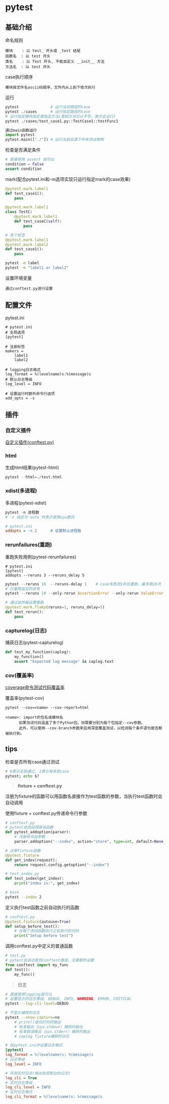 
# pytest

## 基础介绍

命名规则

```text
模块    : 以 test_ 开头或 _test 结尾
函数名  : 以 test 开头
类名    : 以 Test 开头, 不能自定义 __init__ 方法
方法名  : 以 test 开头
```

case执行顺序

```text
模块按文件名ascii码顺序，文件内从上到下依次执行
```

运行

```python
pytest              # 运行当前路径的case
pytest ./cases      # 运行指定路径的case
# 运行指定模块指定类指定方法(类和方法可以不写，表示全运行)
pytest ./cases/test_case1.py::TestCase1::testFunc1

通过main函数运行
import pytest
pytest.main(["./"]) # 运行当前目录下所有测试用例
```

检查是否满足条件

```python
# 直接使用 assert 就可以
condition = False
assert condition
```

mark(配合pytest.ini和-m选项实现只运行指定mark的case效果)

```python
@pytest.mark.label1
def test_case1():
    pass

@pytest.mark.label1
class TestC:
    @pytest.mark.label1
    def test_caseC(self):
        pass

# 多个标签
@pytest.mark.label1
@pytest.mark.label2
def test_case1():
    pass
```

```bash
pytest -m label
pytest -m "label1 or label2"
```

设置环境变量

```text
通过conftest.py进行设置
```

## 配置文件

pytest.ini

```text
# pytest.ini
# 全局选项
[pytest]

# 注册标签
makers = 
    label1
    label2

# logging日志格式
log_format = %(levelname)s:%(message)s
# 默认日志等级
log_level = INFO

# 设置运行时额外命令行选项
add_opts = -s
```

## 插件

### 自定义插件

[自定义插件(conftest.py)](https://zhuanlan.zhihu.com/p/157468224)

### html

生成html结果(pytest-html)

```python
pytest --html=./test.html
```

### xdist(多进程)

多进程(pytest-xdist)

```python
pytest -n 进程数
# -n 指定为 auto 时表示使用cpu数目
```

```ini
# pytest.ini
addopts = -n 2      # 设置默认进程数
```

### rerunfailures(重跑)

重跑失败用例(pytest-rerunfailures)

```text
# pytest.ini
[pytest]
addopts --reruns 3 --reruns_delay 5
```

```python
pytest --reruns 10  --reruns-delay 1    # case失败则1秒后重跑，最多跑10次
# 只重跑指定的异常
pytest --reruns 10 --only-rerun AssertionError --only-rerun ValueError 

# 通过装饰器设置重跑
@pytest.mark.flaky(reruns=1, reruns_delay=5)
def test_rerun():
    pass
```

### capturelog(日志)

捕获日志(pytest-capturelog)

```python
def test_my_function(caplog):
    my_function()
    assert "Expected log message" in caplog.text
```

### cov(覆盖率)

[coverage命令测试代码覆盖率](../python.md#coverage)

覆盖率(pytest-cov)

```text
pytest --cov=<name> --cov-report=html

<name>: import的包名或模块名
      如果测试代码涵盖了多个Python包，则需要分别为每个包指定--cov参数。
      此外，可以使用--cov-branch参数来启用深度覆盖测试，以检测每个条件语句是否都被执行到。
```

## tips

检查是否所有case通过测试

```bash
# 0表示全部通过, 1表示有失败case
pytest; echo $?
```

> **fixture + conftest.py**

注册为fixture的函数可以用函数名直接作为test函数的参数，当执行test函数时会自动调用

使用fixture + conftest.py传递命令行参数

```python
# conftest.py
# pytest会自动调用该函数
def pytest_addoption(parser):
    # 注册命令函参数
    parser.addoption("--index", action="store", type=int, default=None, help="set index")

# 注册fixture函数
@pytest.fixture
def get_index(request):
    return request.config.getoption("--index")
```

```python
# test_index.py
def test_index(get_index):
    print("index is:", get_index)
```

```bash
# bash
pytest --index 2
```

定义执行test函数之前自动执行的函数

```python
# conftest.py
@pytest.fixture(autouse=True)
def setup_before_test():
    # 在每个测试函数执行之前执行的代码
    print("Setup before test")
```

调用conftest.py中定义的普通函数

```python
# test.py
# pytest会自动查找conftest路径，无需额外设置
from conftest import my_func
def test():
    my_func()
```

> 日志

```bash
# 直接使用logging就可以
# 设置显示的日志等级: DEBUG, INFO, WARNING, ERROR, CRITICAL
pytest --log-cli-level=DEBUG

# 不显示捕获的日志
pytest --show-capture=no
    # print()语句打印的输出
    # 标准输出（sys.stdout）捕获的输出
    # 标准错误输出（sys.stderr）捕获的输出
    # caplog fixture捕获的日志
```

```ini
# 在pytest.ini中设置日志格式
[pytest]
log_format = %(levelname)s: %(message)s
# 日志等级
log_level = INFO

# 开启实时日志(输出到控制台的日志)
log_cli = True
# 实时日志等级
log_cli_level = INFO
# 实时日志格式
log_cli_format = %(levelname)s: %(message)s
```
